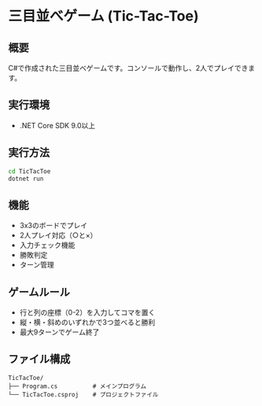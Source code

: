 # 三目並べゲーム (Tic-Tac-Toe)

## 概要
C#で作成された三目並べゲームです。コンソールで動作し、2人でプレイできます。

## 実行環境
- .NET Core SDK 9.0以上

## 実行方法
```bash
cd TicTacToe
dotnet run
```

## 機能
- 3x3のボードでプレイ
- 2人プレイ対応（○と×）
- 入力チェック機能
- 勝敗判定
- ターン管理

## ゲームルール
- 行と列の座標（0-2）を入力してコマを置く
- 縦・横・斜めのいずれかで3つ並べると勝利
- 最大9ターンでゲーム終了

## ファイル構成
```
TicTacToe/
├── Program.cs          # メインプログラム
└── TicTacToe.csproj    # プロジェクトファイル
```